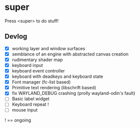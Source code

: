 # super
Press &lt;super> to do stuff!

## Devlog
- [x] working layer and window surfaces
- [x] semblance of an engine with abstracted canvas creation
- [x] rudimentary shader map
- [x] keyboard input 
- [x] keyboard event controller 
- [x] keyboard with deadkeys and keyboard state
- [x] Font manager (fc-list based)
- [x] Primitive text rendering (libschrift based)
- [x] fix WAYLAND_DEBUG crashing (prolly wayland-odin's fault)
- [ ] Basic label widget
- [ ] Keyboard repeat ! 
- [ ] mouse input

! == ongoing
